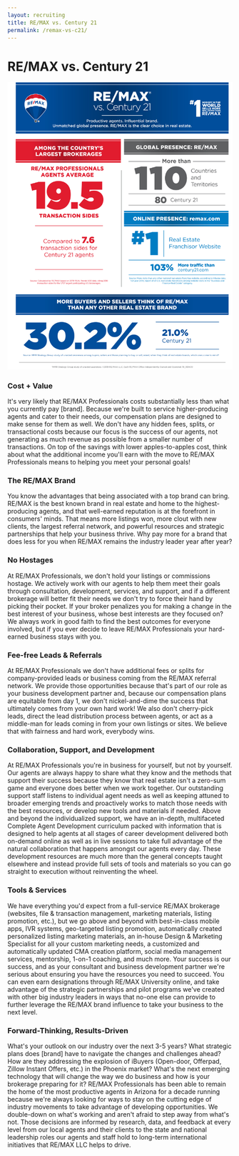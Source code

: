 ```yaml
---
layout: recruiting
title: RE/MAX vs. Century 21
permalink: /remax-vs-c21/
---
```

<h1 class="center">RE/MAX vs. Century 21</h1>
<img src="/img/c21.jpg" alt="Remax vs Century 21" class="post-image">

<h3>Cost + Value</h3>
<p>It's very likely that RE/MAX Professionals costs substantially less than what you currently pay [brand].  Because we're built to service higher-producing agents and cater to their needs, our compensation plans are designed to make sense for them as well.  We don't have any hidden fees, splits, or transactional costs because our focus is the success of our agents, not generating as much revenue as possible from a smaller number of transactions.  On top of the savings with lower apples-to-apples cost, think about what the additional income you'll earn with the move to RE/MAX Professionals means to helping you meet your personal goals!</p>


<h3>The RE/MAX Brand</h3>
<p>You know the advantages that being associated with a top brand can bring.  RE/MAX is the best known brand in real estate and home to the highest-producing agents, and that well-earned reputation is at the forefront in consumers' minds.  That means more listings won, more clout with new clients, the largest referral network, and powerful resources and strategic partnerships that help your business thrive.  Why pay more for a brand that does less for you when RE/MAX remains the industry leader year after year?</p>


<h3>No Hostages</h3>
<p>At RE/MAX Professionals, we don't hold your listings or commissions hostage.  We actively work with our agents to help them meet their goals through consultation, development, services, and support, and if a different brokerage will better fit their needs we don't try to force their hand by picking their pocket.  If your broker penalizes you for making a change in the best interest of your business, whose best interests are they focused on?  We always work in good faith to find the best outcomes for everyone involved, but if you ever decide to leave RE/MAX Professionals your hard-earned business stays with you.</p>


<h3>Fee-free Leads & Referrals</h3>
<p>At RE/MAX Professionals we don't have additional fees or splits for company-provided leads or business coming from the RE/MAX referral network.  We provide those opportunities because that's part of our role as your business development partner and, because our compensation plans are equitable from day 1, we don't nickel-and-dime the success that ultimately comes from your own hard work!  We also don't cherry-pick leads, direct the lead distribution process between agents, or act as a middle-man for leads coming in from your own listings or sites.  We believe that with fairness and hard work, everybody wins.</p>


<h3>Collaboration, Support, and Development</h3>
<p>At RE/MAX Professionals you're in business for yourself, but not by yourself.  Our agents are always happy to share what they know and the methods that support their success because they know that real estate isn't a zero-sum game and everyone does better when we work together.  Our outstanding support staff listens to individual agent needs as well as keeping attuned to broader emerging trends and proactively works to match those needs with the best resources, or develop new tools and materials if needed.  Above and beyond the individualized support, we have an in-depth, multifaceted Complete Agent Development curriculum packed with information that is designed to help agents at all stages of career development delivered both on-demand online as well as in live sessions to take full advantage of the natural collaboration that happens amongst our agents every day.  These development resources are much more than the general concepts taught elsewhere and instead provide full sets of tools and materials so you can go straight to execution without reinventing the wheel.</p>


<h3>Tools & Services</h3>
<p>We have everything you'd expect from a full-service RE/MAX brokerage (websites, file & transaction management, marketing materials, listing promotion, etc.), but we go above and beyond with best-in-class mobile apps, IVR systems, geo-targeted listing promotion, automatically created personalized listing marketing materials, an in-house Design & Marketing Specialist for all your custom marketing needs, a customized and automatically updated CMA creation platform, social media management services, mentorship, 1-on-1 coaching, and much more.  Your success is our success, and as your consultant and business development partner we're serious about ensuring you have the resources you need to succeed.  You can even earn designations through RE/MAX University online, and take advantage of the strategic partnerships and pilot programs we've created with other big industry leaders in ways that no-one else can provide to further leverage the RE/MAX brand influence to take your business to the next level.</p>


<h3>Forward-Thinking, Results-Driven</h3>
<p>What's your outlook on our industry over the next 3-5 years?  What strategic plans does [brand] have to navigate the changes and challenges ahead?  How are they addressing the explosion of iBuyers (Open-door, Offerpad, Zillow Instant Offers, etc.) in the Phoenix market?  What's the next emerging technology that will change the way we do business and how is your brokerage preparing for it?  RE/MAX Professionals has been able to remain the home of the most productive agents in Arizona for a decade running because we're always looking for ways to stay on the cutting edge of industry movements to take advantage of developing opportunities.  We double-down on what's working and aren't afraid to step away from what's not.  Those decisions are informed by research, data, and feedback at every level from our local agents and their clients to the state and national leadership roles our agents and staff hold to long-term international initiatives that RE/MAX LLC helps to drive.</p>